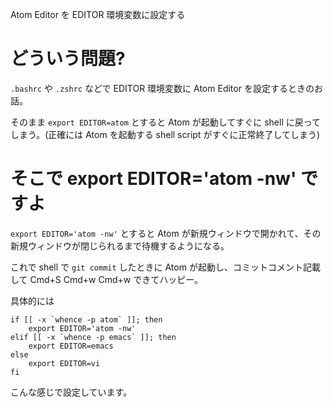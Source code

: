Atom Editor を EDITOR 環境変数に設定する

# どういう問題?

`.bashrc` や `.zshrc` などで EDITOR 環境変数に Atom Editor を設定するときのお話。

そのまま `export EDITOR=atom` とすると Atom が起動してすぐに shell に戻ってしまう。(正確には Atom を起動する shell script がすぐに正常終了してしまう)

# そこで export EDITOR='atom -nw' ですよ

`export EDITOR='atom -nw'` とすると Atom が新規ウィンドウで開かれて、その新規ウィンドウが閉じられるまで待機するようになる。

これで shell で `git commit` したときに Atom が起動し、コミットコメント記載して Cmd+S Cmd+w Cmd+w できてハッピー。

具体的には

```zsh:.zshrc
if [[ -x `whence -p atom` ]]; then
    export EDITOR='atom -nw'
elif [[ -x `whence -p emacs` ]]; then
    export EDITOR=emacs
else
    export EDITOR=vi
fi
```

こんな感じで設定しています。
